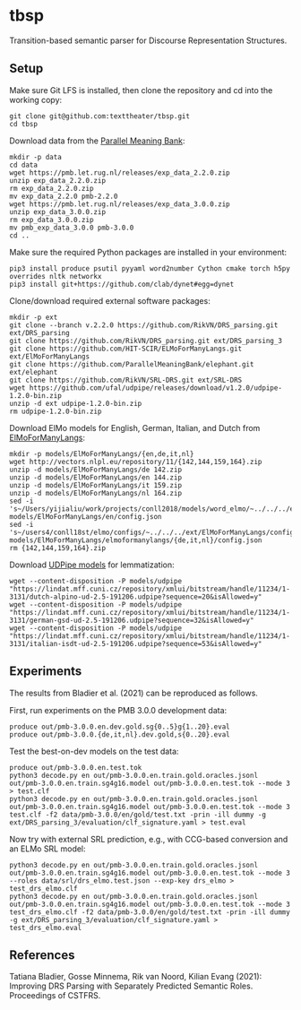 tbsp
====

Transition-based semantic parser for Discourse Representation Structures.

Setup
-----

Make sure Git LFS is installed, then clone the repository and cd into the
working copy:

    git clone git@github.com:texttheater/tbsp.git
    cd tbsp

Download data from the [Parallel Meaning Bank](https://pmb.let.rug.nl):

    mkdir -p data
    cd data
    wget https://pmb.let.rug.nl/releases/exp_data_2.2.0.zip
    unzip exp_data_2.2.0.zip
    rm exp_data_2.2.0.zip
    mv exp_data_2.2.0 pmb-2.2.0
    wget https://pmb.let.rug.nl/releases/exp_data_3.0.0.zip
    unzip exp_data_3.0.0.zip
    rm exp_data_3.0.0.zip
    mv pmb_exp_data_3.0.0 pmb-3.0.0
    cd ..

Make sure the required Python packages are installed in your environment:

    pip3 install produce psutil pyyaml word2number Cython cmake torch h5py overrides nltk networkx
    pip3 install git+https://github.com/clab/dynet#egg=dynet

Clone/download required external software packages:

    mkdir -p ext
    git clone --branch v.2.2.0 https://github.com/RikVN/DRS_parsing.git ext/DRS_parsing
    git clone https://github.com/RikVN/DRS_parsing.git ext/DRS_parsing_3
    git clone https://github.com/HIT-SCIR/ELMoForManyLangs.git ext/ElMoForManyLangs
    git clone https://github.com/ParallelMeaningBank/elephant.git ext/elephant
    git clone https://github.com/RikVN/SRL-DRS.git ext/SRL-DRS
    wget https://github.com/ufal/udpipe/releases/download/v1.2.0/udpipe-1.2.0-bin.zip
    unzip -d ext udpipe-1.2.0-bin.zip
    rm udpipe-1.2.0-bin.zip

Download ElMo models for English, German, Italian, and Dutch from
[ElMoForManyLangs](https://github.com/HIT-SCIR/ELMoForManyLangs):

    mkdir -p models/ElMoForManyLangs/{en,de,it,nl}
    wget http://vectors.nlpl.eu/repository/11/{142,144,159,164}.zip
    unzip -d models/ElMoForManyLangs/de 142.zip
    unzip -d models/ElMoForManyLangs/en 144.zip
    unzip -d models/ElMoForManyLangs/it 159.zip
    unzip -d models/ElMoForManyLangs/nl 164.zip
    sed -i 's~/Users/yijialiu/work/projects/conll2018/models/word_elmo/~../../../ext/ElMoForManyLangs/elmoformanylangs/configs/~' models/ElMoForManyLangs/en/config.json
    sed -i 's~/users4/conll18st/elmo/configs/~../../../ext/ElMoForManyLangs/configs/~' models/ElMoForManyLangs/elmoformanylangs/{de,it,nl}/config.json
    rm {142,144,159,164}.zip

Download [UDPipe models](http://ufal.mff.cuni.cz/udpipe/models) for lemmatization:

    wget --content-disposition -P models/udpipe "https://lindat.mff.cuni.cz/repository/xmlui/bitstream/handle/11234/1-3131/dutch-alpino-ud-2.5-191206.udpipe?sequence=20&isAllowed=y"
    wget --content-disposition -P models/udpipe "https://lindat.mff.cuni.cz/repository/xmlui/bitstream/handle/11234/1-3131/german-gsd-ud-2.5-191206.udpipe?sequence=32&isAllowed=y"
    wget --content-disposition -P models/udpipe "https://lindat.mff.cuni.cz/repository/xmlui/bitstream/handle/11234/1-3131/italian-isdt-ud-2.5-191206.udpipe?sequence=53&isAllowed=y"

Experiments
-----------

The results from Bladier et al. (2021) can be reproduced as follows.

First, run experiments on the PMB 3.0.0 development data:

    produce out/pmb-3.0.0.en.dev.gold.sg{0..5}g{1..20}.eval
    produce out/pmb-3.0.0.{de,it,nl}.dev.gold,s{0..20}.eval

Test the best-on-dev models on the test data:

    produce out/pmb-3.0.0.en.test.tok
    python3 decode.py en out/pmb-3.0.0.en.train.gold.oracles.jsonl out/pmb-3.0.0.en.train.sg4g16.model out/pmb-3.0.0.en.test.tok --mode 3 > test.clf
    python3 decode.py en out/pmb-3.0.0.en.train.gold.oracles.jsonl out/pmb-3.0.0.en.train.sg4g16.model out/pmb-3.0.0.en.test.tok --mode 3 test.clf -f2 data/pmb-3.0.0/en/gold/test.txt -prin -ill dummy -g ext/DRS_parsing_3/evaluation/clf_signature.yaml > test.eval

Now try with external SRL prediction, e.g., with CCG-based conversion and an
ELMo SRL model:

    python3 decode.py en out/pmb-3.0.0.en.train.gold.oracles.jsonl out/pmb-3.0.0.en.train.sg4g16.model out/pmb-3.0.0.en.test.tok --mode 3 --roles data/srl/drs_elmo.test.json --exp-key drs_elmo > test_drs_elmo.clf
    python3 decode.py en out/pmb-3.0.0.en.train.gold.oracles.jsonl out/pmb-3.0.0.en.train.sg4g16.model out/pmb-3.0.0.en.test.tok --mode 3 test_drs_elmo.clf -f2 data/pmb-3.0.0/en/gold/test.txt -prin -ill dummy -g ext/DRS_parsing_3/evaluation/clf_signature.yaml > test_drs_elmo.eval

References
----------

Tatiana Bladier, Gosse Minnema, Rik van Noord, Kilian Evang (2021): Improving
DRS Parsing with Separately Predicted Semantic Roles. Proceedings of CSTFRS.
